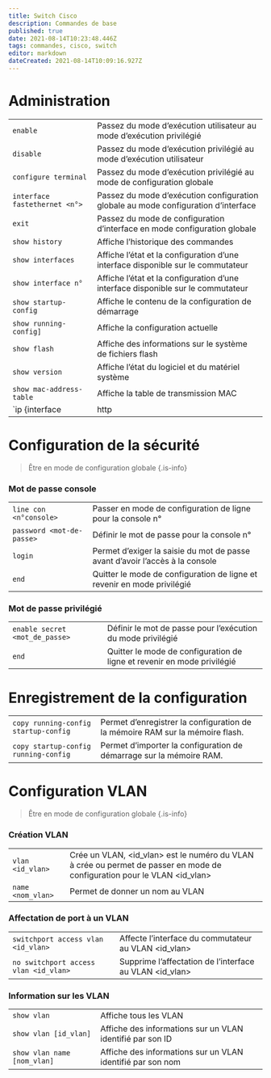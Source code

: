 ```yaml
---
title: Switch Cisco
description: Commandes de base
published: true
date: 2021-08-14T10:23:48.446Z
tags: commandes, cisco, switch
editor: markdown
dateCreated: 2021-08-14T10:09:16.927Z
---
```


# Administration

|     |     |
| --- | --- |
| `enable` | Passez du mode d’exécution utilisateur au mode d’exécution privilégié |
| `disable` | Passez du mode d’exécution privilégié au mode d’exécution utilisateur |
| `configure terminal` | Passez du mode d’exécution privilégié au mode de configuration globale |
| `interface fastethernet <n°> ` | Passez du mode d’exécution configuration globale au mode configuration d’interface |
| `exit` | Passez du mode de configuration d’interface en mode configuration globale |
| `show history` | Affiche l’historique des commandes |
| `show interfaces` | Affiche l’état et la configuration d’une interface disponible sur le commutateur |
| `show interface n°` | Affiche l’état et la configuration d’une interface disponible sur le commutateur |
| `show startup-config` | Affiche le contenu de la configuration de démarrage |
| `show running-config] ` | Affiche la configuration actuelle |
| `show flash` | Affiche des informations sur le système de fichiers flash |
| `show version` | Affiche l’état du logiciel et du matériel système |
| `show mac-address-table` | Affiche la table de transmission MAC |
| `ip {interface | http | arp}` | Affiche des informations IP. L’option d’interface dévoile l’état et la configuration de l’interface IP. L’option http affiche les données HTTP relatives au gestionnaire de périphériques exécuté sur le commutateur. L’option arp affiche la table ARP IP. |

# Configuration de la sécurité

> Être en mode de configuration globale
{.is-info}

### Mot de passe console

|     |     |
| --- | --- |
| `line con <n°console> ` | Passer en mode de configuration de ligne pour la console n° |
| `password <mot-de-passe> ` | Définir le mot de passe pour la console n° |
| `login` | Permet d’exiger la saisie du mot de passe avant d’avoir l’accès à la console |
| `end` | Quitter le mode de configuration de ligne et revenir en mode privilégié |

### Mot de passe privilégié

|     |     |
| --- | --- |
| `enable secret <mot_de_passe> ` | Définir le mot de passe pour l’exécution du mode privilégié |
| `end` | Quitter le mode de configuration de ligne et revenir en mode privilégié |

# Enregistrement de la configuration

|     |     |
| --- | --- |
| `copy running-config startup-config` | Permet d’enregistrer la configuration de la mémoire RAM sur la mémoire flash. |
| `copy startup-config running-config` | Permet d’importer la configuration de démarrage sur la mémoire RAM. |

# Configuration VLAN

> Être en mode de configuration globale
{.is-info}

### Création VLAN

|     |     |
| --- | --- |
| `vlan <id_vlan>` | Crée un VLAN, <id_vlan> est le numéro du VLAN à crée ou permet de passer en mode de configuration pour le VLAN <id_vlan> |
| `name <nom_vlan> ` | Permet de donner un nom au VLAN |

### Affectation de port à un VLAN

|     |     |
| --- | --- |
| `switchport access vlan <id_vlan>` | Affecte l’interface du commutateur au VLAN <id_vlan> |
| `no switchport access vlan <id_vlan>` | Supprime l’affectation de l’interface au VLAN <id_vlan> |

### Information sur les VLAN

|     |     |
| --- | --- |
| `show vlan` | Affiche tous les VLAN |
| `show vlan [id_vlan]` | Affiche des informations sur un VLAN identifié par son ID |
| `show vlan name [nom_vlan]` | Affiche des informations sur un VLAN identifié par son nom |
